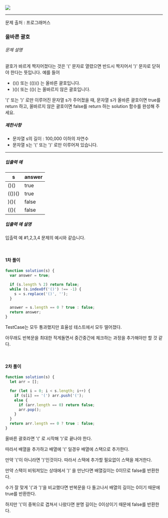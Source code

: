![](https://images.velog.io/post-images/leejh3224/619516b0-e892-11e8-98f5-997ef3c38110/what-is-an-algorithm-featured.png)

------

문제 출처 : 프로그래머스

### 올바른 괄호

###### 문제 설명

괄호가 바르게 짝지어졌다는 것은 '(' 문자로 열렸으면 반드시 짝지어서 ')' 문자로 닫혀야 한다는 뜻입니다. 예를 들어

- ()() 또는 (())() 는 올바른 괄호입니다.
- )()( 또는 (()( 는 올바르지 않은 괄호입니다.

'(' 또는 ')' 로만 이루어진 문자열 s가 주어졌을 때, 문자열 s가 올바른 괄호이면 true를 return 하고, 올바르지 않은 괄호이면 false를 return 하는 solution 함수를 완성해 주세요.

##### 제한사항

- 문자열 s의 길이 : 100,000 이하의 자연수
- 문자열 s는 '(' 또는 ')' 로만 이루어져 있습니다.

------

##### 입출력 예

| s      | answer |
| ------ | ------ |
| ()()   | true   |
| (())() | true   |
| )()(   | false  |
| (()(   | false  |

##### 입출력 예 설명

입출력 예 #1,2,3,4
문제의 예시와 같습니다.

<br/>

#### 1차 풀이

~~~javascript
function solution(s) {
  var answer = true;

  if (s.length % 2) return false;
  while (s.indexOf('()') !== -1) {
    s = s.replace('()', '');
  }

  answer = s.length == 0 ? true : false;
  return answer;
}
~~~

TestCase는 모두 통과했지만 효율성 테스트에서 모두 떨어졌다.

아무래도 반복문을 최대한 적게돌면서 중간중간에 체크하는 과정을 추가해야만 할 것 같다.

<br/>

#### 2차 풀이

~~~javascript
function solution(s) {
  let arr = [];

  for (let i = 0; i < s.length; i++) {
    if (s[i] == '(') arr.push('(');
    else {
      if (arr.length == 0) return false;
      arr.pop();
    }
  }
  return arr.length == 0 ? true : false;
}
~~~

올바른 괄호라면 '(' 로 시작해 ')'로 끝나야 한다. 

따라서 배열을 추가하고 배열에 '(' 일경우 배열에 스택으로 추가한다.

만약 '('이 아니라면 ')'인것이다.  따라서 스택에 추가할 필요없이 스택을 제거한다.

만약 스택이 비워져있는 상태에서 ')' 을 만난다면 배열길이는 0이므로 false를 반환한다.

수가 잘 맞게 '('과 ')'을 비교했다면 반복문을 다 돌고나서 배열의 길이는 0이기 때문에 true를 반환한다.

하지만 '('이 중복으로 겹쳐서 나왔다면 분명 길이는 0이상이기 때문에 false를 반환한다.

<br/>